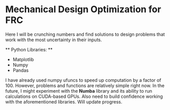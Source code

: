 # Mechanical Design Optimization for FRC #
Here I will be crunching numbers and find solutions to design problems that work with the most uncertainty in their inputs.

** Python Libraries: **
- Matplotlib
- Numpy 
- Pandas

I have already used numpy ufuncs to speed up computation by a factor of 100.
However, problems and functions are relatively simple right now.
In the future, I might experiment with the **Numba** library and its ability to run calculations on CUDA-based GPUs.
Also need to build confidence working with the aforementioned libraries.
Will update progress.

